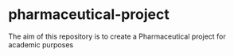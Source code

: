 # pharmaceutical-project
The aim of this repository is to create a Pharmaceutical project for academic purposes
